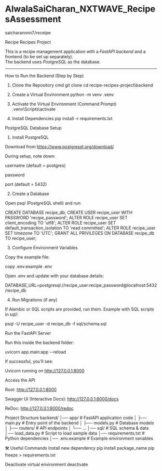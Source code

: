 # AlwalaSaiCharan_NXTWAVE_RecipesAssessment
saicharannnn7/receipe

Recipe Recipes Project

This is a recipe management application with a *FastAPI backend* and a frontend (to be set up separately).  
The backend uses *PostgreSQL* as the database.  

---

How to Run the Backend (Step by Step)

1. Clone the Repository
cmd
git clone <your-repo-url>
cd recipe-recipes-project\backend

2. Create a Virtual Environment
python -m venv .venv

3. Activate the Virtual Environment (Command Prompt)
.venv\Scripts\activate

4. Install Dependencies
pip install -r requirements.txt

PostgreSQL Database Setup
1. Install PostgreSQL

Download from https://www.postgresql.org/download/

During setup, note down:

username (default = postgres)

password

port (default = 5432)

2. Create a Database

Open psql (PostgreSQL shell) and run:

CREATE DATABASE recipe_db;
CREATE USER recipe_user WITH PASSWORD 'recipe_password';
ALTER ROLE recipe_user SET client_encoding TO 'utf8';
ALTER ROLE recipe_user SET default_transaction_isolation TO 'read committed';
ALTER ROLE recipe_user SET timezone TO 'UTC';
GRANT ALL PRIVILEGES ON DATABASE recipe_db TO recipe_user;

3. Configure Environment Variables

Copy the example file:

copy .env.example .env


Open .env and update with your database details:

DATABASE_URL=postgresql://recipe_user:recipe_password@localhost:5432/recipe_db

4. Run Migrations (if any)

If Alembic or SQL scripts are provided, run them.
Example with SQL scripts in sql/:

psql -U recipe_user -d recipe_db -f sql/schema.sql

Run the FastAPI Server

Run this inside the backend folder:

uvicorn app.main:app --reload


If successful, you’ll see:

Uvicorn running on http://127.0.0.1:8000

Access the API

Root: http://127.0.0.1:8000

Swagger UI (Interactive Docs): http://127.0.0.1:8000/docs

ReDoc: http://127.0.0.1:8000/redoc

Project Structure
backend/
│── app/              # FastAPI application code
│   ├── main.py       # Entry point of the backend
│   ├── models.py     # Database models
│   ├── routers/      # API endpoints
│   └── ...
│── sql/              # SQL schema & data
│── load_data.py      # Script to load sample data
│── requirements.txt  # Python dependencies
│── .env.example      # Example environment variables

🛠 Useful Commands
Install new dependency
pip install package_name
pip freeze > requirements.txt

Deactivate virtual environment
deactivate
